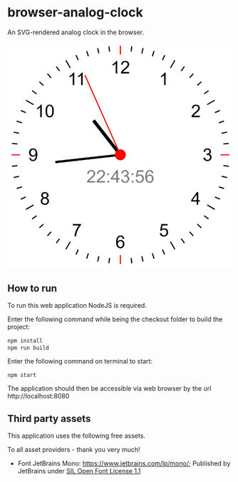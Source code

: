 # browser-analog-clock

An SVG-rendered analog clock in the browser.

![img.png](docs/screenshot.png)

## How to run

To run this web application NodeJS is required.

Enter the following command while being the checkout folder to build the project:

    npm install
    npm run build

Enter the following command on terminal to start:

    npm start

The application should then be accessible via web browser by the url http://localhost:8080



## Third party assets

This application uses the following free assets.

To all asset providers - thank you very much!

* Font JetBrains Mono: https://www.jetbrains.com/lp/mono/; Published by JetBrains under [SIL Open Font License 1.1](https://github.com/JetBrains/JetBrainsMono/blob/master/OFL.txt)
